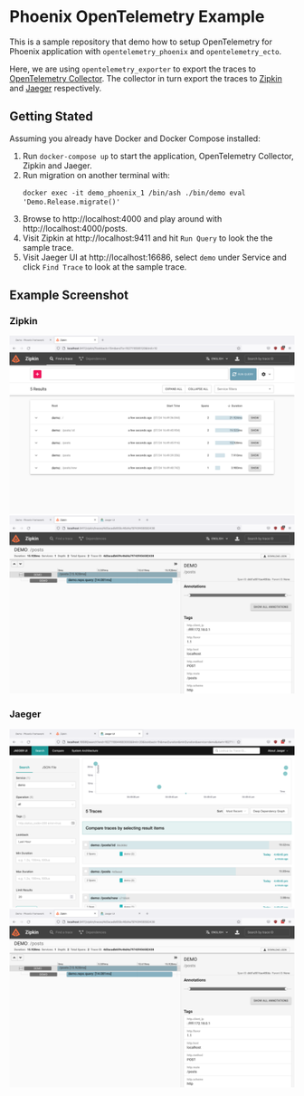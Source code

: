 # Phoenix OpenTelemetry Example

This is a sample repository that demo how to setup OpenTelemetry for Phoenix application
with `opentelemetry_phoenix` and `opentelemetry_ecto`.

Here, we are using `opentelemetry_exporter` to export the traces to [
OpenTelemetry Collector][0]. The collector in turn export the traces to [Zipkin][1] and [
Jaeger][2] respectively.

## Getting Stated

Assuming you already have Docker and Docker Compose installed:

1. Run `docker-compose up` to start the application, OpenTelemetry Collector,
   Zipkin and Jaeger.
2. Run migration on another terminal with:
    ```
    docker exec -it demo_phoenix_1 /bin/ash ./bin/demo eval 'Demo.Release.migrate()'
    ```
3. Browse to http://localhost:4000 and play around with
   http://localhost:4000/posts.
4. Visit Zipkin at http://localhost:9411 and hit `Run Query` to look the the sample trace.
5. Visit Jaeger UI at http://localhost:16686, select `demo` under Service  and click `Find Trace` to
look at the sample trace.

## Example Screenshot

### Zipkin

![Zipkin Index](./images/zipkin_index.png)
![Zipkin Traces](./images/zipkin_traces.png)

### Jaeger

![Jaeger Index](./images/jaeger_index.png)
![Jaeger Traces](./images/zipkin_traces.png)


[0]: https://github.com/open-telemetry/opentelemetry-collector/
[1]: https://zipkin.io/
[2]: https://www.jaegertracing.io/

